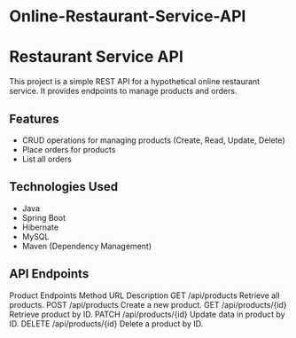 # Online-Restaurant-Service-API
# Restaurant Service API

This project is a simple REST API for a hypothetical online restaurant service. It provides endpoints to manage products and orders.

## Features

- CRUD operations for managing products (Create, Read, Update, Delete)
- Place orders for products
- List all orders

## Technologies Used

- Java
- Spring Boot
- Hibernate
- MySQL
- Maven (Dependency Management)

## API Endpoints
Product Endpoints
Method	URL	Description
GET	/api/products	Retrieve all products.
POST	/api/products	Create a new product.
GET	/api/products/{id}	Retrieve product by ID.
PATCH	/api/products/{id}	Update data in product by ID.
DELETE	/api/products/{id}	Delete a product by ID.
